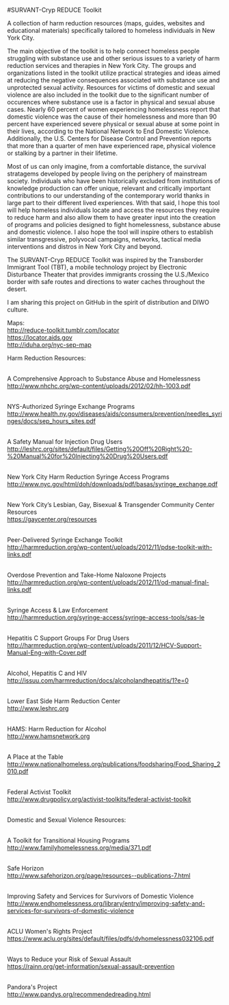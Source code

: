 #SURVANT-Cryp REDUCE Toolkit

A collection of harm reduction resources (maps, guides, websites and educational materials) specifically tailored to homeless individuals in New York City.<br>

The main objective of the toolkit is to help connect homeless people struggling with substance use and other serious issues to a variety of harm reduction services and therapies in New York City. The groups and organizations listed in the toolkit utilize practical strategies and ideas aimed at reducing the negative consequences associated with substance use and unprotected sexual activity. Resources for victims of domestic and sexual violence are also included in the toolkit due to the significant number of occurences where substance use is a factor in physical and sexual abuse cases. Nearly 60 percent of women experiencing homelessness report that domestic violence was the cause of their homelessness and more than 90 percent have experienced severe physical or sexual abuse at some point in their lives, according to the National Network to End Domestic Violence. Additionally, the U.S. Centers for Disease Control and Prevention reports that more than a quarter of men have experienced rape, physical violence or stalking by a partner in their lifetime.<br>

Most of us can only imagine, from a comfortable distance, the survival stratagems developed by people living on the periphery of mainstream society. Individuals who have been historically excluded from institutions of knowledge production can offer unique, relevant and critically important contributions to our understanding of the contemporary world thanks in large part to their different lived experiences. With that said, I hope this tool will help homeless individuals locate and access the resources they require to reduce harm and also allow them to have greater input into the creation of programs and policies designed to fight homelessness, substance abuse and domestic violence. I also hope the tool will inspire others to establish similar transgressive, polyvocal campaigns, networks, tactical media interventions and distros in New York City and beyond.<br>

The SURVANT-Cryp REDUCE Toolkit was inspired by the Transborder Immigrant Tool (TBT), a mobile technology project by Electronic Disturbance Theater that provides immigrants crossing the U.S./Mexico border with safe routes and directions to water caches throughout the desert.<br>

I am sharing this project on GitHub in the spirit of distribution and DIWO culture.<br>

Maps:<br>
http://reduce-toolkit.tumblr.com/locator<br>
https://locator.aids.gov<br>
http://iduha.org/nyc-sep-map<br>

Harm Reduction Resources:<br><br>

A Comprehensive Approach to Substance Abuse and Homelessness<br>
http://www.nhchc.org/wp-content/uploads/2012/02/hh-1003.pdf<br><br>

NYS-Authorized Syringe Exchange Programs<br>
http://www.health.ny.gov/diseases/aids/consumers/prevention/needles_syringes/docs/sep_hours_sites.pdf<br><br>

A Safety Manual for Injection Drug Users<br>
http://leshrc.org/sites/default/files/Getting%20Off%20Right%20-%20Manual%20for%20Injecting%20Drug%20Users.pdf<br><br>

New York City Harm Reduction Syringe Access Programs<br>
http://www.nyc.gov/html/doh/downloads/pdf/basas/syringe_exchange.pdf<br><br>

New York City’s Lesbian, Gay, Bisexual & Transgender Community Center Resources<br>
https://gaycenter.org/resources<br><br>

Peer-Delivered Syringe Exchange Toolkit<br>
http://harmreduction.org/wp-content/uploads/2012/11/pdse-toolkit-with-links.pdf<br><br>

Overdose Prevention and Take-Home Naloxone Projects<br>
http://harmreduction.org/wp-content/uploads/2012/11/od-manual-final-links.pdf<br><br>

Syringe Access & Law Enforcement<br>
http://harmreduction.org/syringe-access/syringe-access-tools/sas-le<br><br>

Hepatitis C Support Groups For Drug Users<br>
http://harmreduction.org/wp-content/uploads/2011/12/HCV-Support-Manual-Eng-with-Cover.pdf<br><br>

Alcohol, Hepatitis C and HIV<br>
http://issuu.com/harmreduction/docs/alcoholandhepatitis/1?e=0<br><br>

Lower East Side Harm Reduction Center<br>
http://www.leshrc.org<br><br>

HAMS: Harm Reduction for Alcohol<br>
http://www.hamsnetwork.org<br><br>

A Place at the Table<br>
http://www.nationalhomeless.org/publications/foodsharing/Food_Sharing_2010.pdf<br><br>

Federal Activist Toolkit<br>
http://www.drugpolicy.org/activist-toolkits/federal-activist-toolkit<br><br>

Domestic and Sexual Violence Resources:<br><br>

A Toolkit for Transitional Housing Programs<br>
http://www.familyhomelessness.org/media/371.pdf<br><br>

Safe Horizon<br>
http://www.safehorizon.org/page/resources--publications-7.html<br><br>

Improving Safety and Services for Survivors of Domestic Violence<br>
http://www.endhomelessness.org/library/entry/improving-safety-and-services-for-survivors-of-domestic-violence<br><br>

ACLU Women's Rights Project<br>
https://www.aclu.org/sites/default/files/pdfs/dvhomelessness032106.pdf<br><br>

Ways to Reduce your Risk of Sexual Assault<br>
https://rainn.org/get-information/sexual-assault-prevention<br><br>

Pandora's Project<br>
http://www.pandys.org/recommendedreading.html<br><br>
















